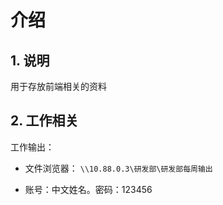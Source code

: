 # 介绍

## 1. 说明

用于存放前端相关的资料

## 2. 工作相关

工作输出：

* 文件浏览器： `\\10.88.0.3\研发部\研发部每周输出`

* 账号：中文姓名。密码：123456